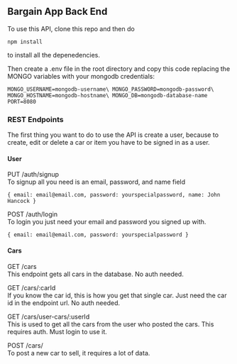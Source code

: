 ## Bargain App Back End

To use this API, clone this repo and then do

`npm install`

to install all the depenedencies.

Then create a .env file in the root directory and copy this code replacing the MONGO variables with your mongodb credentials:

`MONGO_USERNAME=mongodb-username\ MONGO_PASSWORD=mongodb-password\ MONGO_HOSTNAME=mongodb-hostname\ MONGO_DB=mongodb-database-name PORT=8080`

### REST Endpoints

The first thing you want to do to use the API is create a user, because to create, edit or delete a car or item you have to be signed in as a user.

#### User

PUT /auth/signup\
To signup all you need is an email, password, and name field

`{ email: email@email.com, password: yourspecialpassword, name: John Hancock }`

POST /auth/login\
To login you just need your email and password you signed up with.

`{ email: email@email.com, password: yourspecialpassword }`

#### Cars

GET /cars\
This endpoint gets all cars in the database. No auth needed.

GET /cars/:carId\
If you know the car id, this is how you get that single car. Just need the car id in the endpoint url. No auth needed.

GET /cars/user-cars/:userId\
This is used to get all the cars from the user who posted the cars. This requires auth. Must login to use it.

POST /cars/\
To post a new car to sell, it requires a lot of data.
